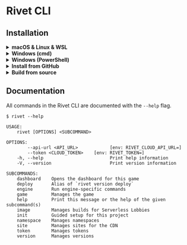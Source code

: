 # Rivet CLI

## Installation

<details>
<summary><b>macOS & Linux & WSL</b></summary>

**Install latest version**

```sh
curl -fsSL https://raw.githubusercontent.com/rivet-gg/cli/main/install/unix.sh | sh
```

**Install specific version**

We recommend specifying the CLI version in CI environments. This also allows you to install prerelease versions of the CLI.

```sh
export RIVET_CLI_VERSION="v0.4.0"
curl -fsSL https://raw.githubusercontent.com/rivet-gg/cli/${RIVET_CLI_VERSION}/install/unix.sh | sh
```

_The `export` keyword is important. The variable `RIVET_CLI_VERSION` needs to be accessible inside the install script._
</details>

<details>
<summary><b>Windows (cmd)</b></summary>

**Install latest version**

```ps1
powershell -Command "iwr https://raw.githubusercontent.com/rivet-gg/cli/main/install/windows.ps1 -useb | iex"
```

**Install specific version**

We recommend specifying the CLI version in CI environments. This also allows you to install prerelease versions of the CLI.

```sh
powershell -Command "$env:RIVET_CLI_VERSION='v0.4.0'; iwr https://raw.githubusercontent.com/rivet-gg/cli/$env:RIVET_CLI_VERSION/install/windows.ps1 -useb | iex"
```
</details>

<details>
<summary><b>Windows (PowerShell)</b></summary>

**Install latest version**

```
iwr https://raw.githubusercontent.com/rivet-gg/cli/main/install/windows.ps1 -useb | iex
```

**Install specific version**

We recommend specifying the CLI version in CI environments. This also allows you to install prerelease versions of the CLI.

```ps1
$env:RIVET_CLI_VERSION='v0.4.0'
iwr https://raw.githubusercontent.com/rivet-gg/cli/$env:RIVET_CLI_VERSION/install/windows.ps1 -useb | iex
```
</details>

<details>
<summary><b>Install from GitHub</b></summary>


```sh
cargo install --git=https://github.com/rivet-gg/cli
```

**Important** This will install the CLI as `rivet-cli` (not `rivet`).
</details>

<details>
<summary><b>Build from source</b></summary>

```sh
git clone https://github.com/rivet-gg/cli
cd cli
cargo build
```

The executable will be available at _target/debug/rivet-cli_.
</details>

## Documentation

All commands in the Rivet CLI are documented with the `--help` flag.

```
$ rivet --help

USAGE:
    rivet [OPTIONS] <SUBCOMMAND>

OPTIONS:
        --api-url <API_URL>            [env: RIVET_CLOUD_API_URL=]
        --token <CLOUD_TOKEN>    [env: RIVET_TOKEN=]
    -h, --help                         Print help information
    -V, --version                      Print version information

SUBCOMMANDS:
    dashboard    Opens the dashboard for this game
    deploy       Alias of `rivet version deploy`
    engine       Run engine-specific commands
    game         Manages the game
    help         Print this message or the help of the given subcommand(s)
    image        Manages builds for Serverless Lobbies
    init         Guided setup for this project
    namespace    Manages namespaces
    site         Manages sites for the CDN
    token        Manages tokens
    version      Manages versions
```
